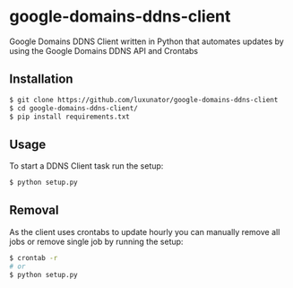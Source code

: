 # google-domains-ddns-client
Google Domains DDNS Client written in Python that automates updates by using the Google Domains DDNS API and Crontabs

## Installation
```bash
$ git clone https://github.com/luxunator/google-domains-ddns-client
$ cd google-domains-ddns-client/
$ pip install requirements.txt
```
## Usage
To start a DDNS Client task run the setup:
```bash
$ python setup.py
```
## Removal
As the client uses crontabs to update hourly you can manually remove all jobs or remove single job by running the setup:
```bash
$ crontab -r
# or
$ python setup.py
```
